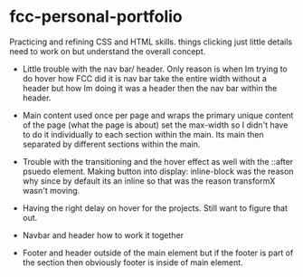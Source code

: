 # fcc-personal-portfolio
Practicing and refining CSS and HTML skills. things clicking just little details need to work on but understand the overall concept.

- Little trouble with the nav bar/ header. Only reason is when Im trying to do hover how FCC did it is nav bar take the entire width without a header but how Im doing it was a header then the nav bar within the header.
  
- Main content used once per page and wraps the primary unique content of the page (what the page is about) set the max-width so I didn't have to do it individually to each section within the main. Its main then separated by different sections within the main.
  
- Trouble with the transitioning and the hover effect as well with the ::after psuedo element. Making button into display: inline-block was the reason why since by default its an inline so that was the reason transformX wasn't moving.

- Having the right delay on hover for the projects. Still want to figure that out.
- Navbar and header how to work it together

- Footer and header outside of the main element but if the footer is part of the section then obviously footer is inside of main element. 
